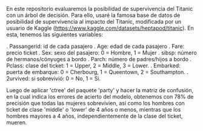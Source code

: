 En este repositorio evaluaremos la posibilidad de supervivencia del Titanic con un árbol de decisión. Para ello, usaré la famosa base de datos de posibilidad de supervivencia al impacto del Titanic, modificada por un usuario de Kaggle (https://www.kaggle.com/datasets/heptapod/titanic). En esta, tenemos las siguientes variables:

. Passangerid: id de cada pasajero
. Age: edad de cada pasajero
. Fare: precio ticket
. Sex: sexo del pasajero: 0 = Hombre, 1 = Mujer
. sibsp: número de hermanos/cónyuges a bordo
. Parch: número de padres/hijos a bordo
. Pclass: clase del ticket: 1 = Upper, 2 = Middle, 3 = Lower.
. Embarked: puerta de embarque: 0 = Cherbourg, 1 = Queentown, 2 = Southampton.
. 2urvived: si sobrevivió: 0 = No, 1 = Si.

Luego de aplicar 'ctree' del paquete 'party' y hacer la matriz de confusión, en la cual indica los errores de acierto del modelo, obtenemos con 78% de precisión que todas las mujeres sobrevivien, así como los hombres con ticket de clase 'middle' o 'lower' de 4 años o menos, mientras que los hombres mayores a 4 años, independientemente de la clase del ticket, mueren.
